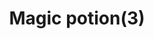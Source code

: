 ---
layout: item
title: Magic potion(3)
item-id: 3042
datatable: true
id: 3042
name: "Magic potion(3)"
members: true
lowalch: 100
highalch: 150
examine: "3 doses of Magic potion."
monsters:
  - id: 2205
    name: "Commander Zilyana"
    members: true
    combat_level: 596
    wiki_url: "https://oldschool.runescape.wiki/w/Commander_Zilyana"
    drops:
      - quantity: "3"
        rarity: 0.06299212598425197
        drop_requirements: null
---
